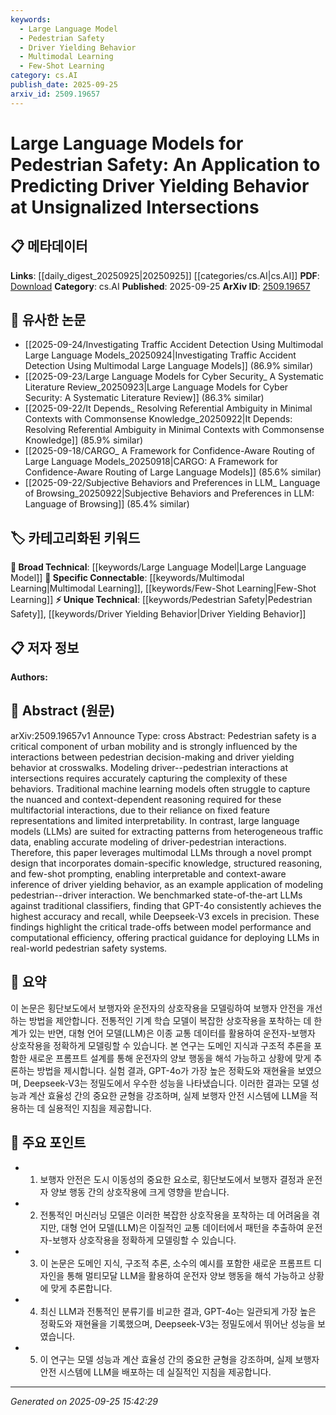 ```yaml
---
keywords:
  - Large Language Model
  - Pedestrian Safety
  - Driver Yielding Behavior
  - Multimodal Learning
  - Few-Shot Learning
category: cs.AI
publish_date: 2025-09-25
arxiv_id: 2509.19657
---
```


<!-- KEYWORD_LINKING_METADATA:
{
  "processed_timestamp": "2025-09-25T15:42:29.316294",
  "vocabulary_version": "1.0",
  "selected_keywords": [
    "Large Language Model",
    "Pedestrian Safety",
    "Driver Yielding Behavior",
    "Multimodal Learning",
    "Few-Shot Learning"
  ],
  "rejected_keywords": [],
  "similarity_scores": {
    "Large Language Model": 0.85,
    "Pedestrian Safety": 0.78,
    "Driver Yielding Behavior": 0.77,
    "Multimodal Learning": 0.8,
    "Few-Shot Learning": 0.82
  },
  "extraction_method": "AI_prompt_based",
  "budget_applied": true,
  "candidates_json": {
    "candidates": [
      {
        "surface": "Large Language Models",
        "canonical": "Large Language Model",
        "aliases": [
          "LLMs"
        ],
        "category": "broad_technical",
        "rationale": "Large Language Models are central to the paper's methodology and connect well with existing research in NLP and AI.",
        "novelty_score": 0.45,
        "connectivity_score": 0.9,
        "specificity_score": 0.7,
        "link_intent_score": 0.85
      },
      {
        "surface": "Pedestrian Safety",
        "canonical": "Pedestrian Safety",
        "aliases": [],
        "category": "unique_technical",
        "rationale": "Pedestrian Safety is a unique application area that connects the technical work to real-world impacts.",
        "novelty_score": 0.7,
        "connectivity_score": 0.65,
        "specificity_score": 0.8,
        "link_intent_score": 0.78
      },
      {
        "surface": "Driver Yielding Behavior",
        "canonical": "Driver Yielding Behavior",
        "aliases": [],
        "category": "unique_technical",
        "rationale": "Understanding Driver Yielding Behavior is crucial for modeling interactions at intersections, linking technical and practical aspects.",
        "novelty_score": 0.65,
        "connectivity_score": 0.6,
        "specificity_score": 0.85,
        "link_intent_score": 0.77
      },
      {
        "surface": "Multimodal LLMs",
        "canonical": "Multimodal Learning",
        "aliases": [
          "Multimodal Large Language Models"
        ],
        "category": "specific_connectable",
        "rationale": "Multimodal LLMs enhance the model's ability to process diverse data types, linking to advanced AI techniques.",
        "novelty_score": 0.55,
        "connectivity_score": 0.82,
        "specificity_score": 0.75,
        "link_intent_score": 0.8
      },
      {
        "surface": "Few-Shot Prompting",
        "canonical": "Few-Shot Learning",
        "aliases": [
          "Few-Shot Prompt Design"
        ],
        "category": "specific_connectable",
        "rationale": "Few-Shot Prompting is a key technique for improving model performance with minimal data, relevant to current AI trends.",
        "novelty_score": 0.58,
        "connectivity_score": 0.85,
        "specificity_score": 0.78,
        "link_intent_score": 0.82
      }
    ],
    "ban_list_suggestions": [
      "method",
      "performance",
      "experiment"
    ]
  },
  "decisions": [
    {
      "candidate_surface": "Large Language Models",
      "resolved_canonical": "Large Language Model",
      "decision": "linked",
      "scores": {
        "novelty": 0.45,
        "connectivity": 0.9,
        "specificity": 0.7,
        "link_intent": 0.85
      }
    },
    {
      "candidate_surface": "Pedestrian Safety",
      "resolved_canonical": "Pedestrian Safety",
      "decision": "linked",
      "scores": {
        "novelty": 0.7,
        "connectivity": 0.65,
        "specificity": 0.8,
        "link_intent": 0.78
      }
    },
    {
      "candidate_surface": "Driver Yielding Behavior",
      "resolved_canonical": "Driver Yielding Behavior",
      "decision": "linked",
      "scores": {
        "novelty": 0.65,
        "connectivity": 0.6,
        "specificity": 0.85,
        "link_intent": 0.77
      }
    },
    {
      "candidate_surface": "Multimodal LLMs",
      "resolved_canonical": "Multimodal Learning",
      "decision": "linked",
      "scores": {
        "novelty": 0.55,
        "connectivity": 0.82,
        "specificity": 0.75,
        "link_intent": 0.8
      }
    },
    {
      "candidate_surface": "Few-Shot Prompting",
      "resolved_canonical": "Few-Shot Learning",
      "decision": "linked",
      "scores": {
        "novelty": 0.58,
        "connectivity": 0.85,
        "specificity": 0.78,
        "link_intent": 0.82
      }
    }
  ]
}
-->

# Large Language Models for Pedestrian Safety: An Application to Predicting Driver Yielding Behavior at Unsignalized Intersections

## 📋 메타데이터

**Links**: [[daily_digest_20250925|20250925]] [[categories/cs.AI|cs.AI]]
**PDF**: [Download](https://arxiv.org/pdf/2509.19657.pdf)
**Category**: cs.AI
**Published**: 2025-09-25
**ArXiv ID**: [2509.19657](https://arxiv.org/abs/2509.19657)

## 🔗 유사한 논문
- [[2025-09-24/Investigating Traffic Accident Detection Using Multimodal Large Language Models_20250924|Investigating Traffic Accident Detection Using Multimodal Large Language Models]] (86.9% similar)
- [[2025-09-23/Large Language Models for Cyber Security_ A Systematic Literature Review_20250923|Large Language Models for Cyber Security: A Systematic Literature Review]] (86.3% similar)
- [[2025-09-22/It Depends_ Resolving Referential Ambiguity in Minimal Contexts with Commonsense Knowledge_20250922|It Depends: Resolving Referential Ambiguity in Minimal Contexts with Commonsense Knowledge]] (85.9% similar)
- [[2025-09-18/CARGO_ A Framework for Confidence-Aware Routing of Large Language Models_20250918|CARGO: A Framework for Confidence-Aware Routing of Large Language Models]] (85.6% similar)
- [[2025-09-22/Subjective Behaviors and Preferences in LLM_ Language of Browsing_20250922|Subjective Behaviors and Preferences in LLM: Language of Browsing]] (85.4% similar)

## 🏷️ 카테고리화된 키워드
**🧠 Broad Technical**: [[keywords/Large Language Model|Large Language Model]]
**🔗 Specific Connectable**: [[keywords/Multimodal Learning|Multimodal Learning]], [[keywords/Few-Shot Learning|Few-Shot Learning]]
**⚡ Unique Technical**: [[keywords/Pedestrian Safety|Pedestrian Safety]], [[keywords/Driver Yielding Behavior|Driver Yielding Behavior]]

## 📋 저자 정보

**Authors:** 

## 📄 Abstract (원문)

arXiv:2509.19657v1 Announce Type: cross 
Abstract: Pedestrian safety is a critical component of urban mobility and is strongly influenced by the interactions between pedestrian decision-making and driver yielding behavior at crosswalks. Modeling driver--pedestrian interactions at intersections requires accurately capturing the complexity of these behaviors. Traditional machine learning models often struggle to capture the nuanced and context-dependent reasoning required for these multifactorial interactions, due to their reliance on fixed feature representations and limited interpretability. In contrast, large language models (LLMs) are suited for extracting patterns from heterogeneous traffic data, enabling accurate modeling of driver-pedestrian interactions. Therefore, this paper leverages multimodal LLMs through a novel prompt design that incorporates domain-specific knowledge, structured reasoning, and few-shot prompting, enabling interpretable and context-aware inference of driver yielding behavior, as an example application of modeling pedestrian--driver interaction. We benchmarked state-of-the-art LLMs against traditional classifiers, finding that GPT-4o consistently achieves the highest accuracy and recall, while Deepseek-V3 excels in precision. These findings highlight the critical trade-offs between model performance and computational efficiency, offering practical guidance for deploying LLMs in real-world pedestrian safety systems.

## 📝 요약

이 논문은 횡단보도에서 보행자와 운전자의 상호작용을 모델링하여 보행자 안전을 개선하는 방법을 제안합니다. 전통적인 기계 학습 모델이 복잡한 상호작용을 포착하는 데 한계가 있는 반면, 대형 언어 모델(LLM)은 이종 교통 데이터를 활용하여 운전자-보행자 상호작용을 정확하게 모델링할 수 있습니다. 본 연구는 도메인 지식과 구조적 추론을 포함한 새로운 프롬프트 설계를 통해 운전자의 양보 행동을 해석 가능하고 상황에 맞게 추론하는 방법을 제시합니다. 실험 결과, GPT-4o가 가장 높은 정확도와 재현율을 보였으며, Deepseek-V3는 정밀도에서 우수한 성능을 나타냈습니다. 이러한 결과는 모델 성능과 계산 효율성 간의 중요한 균형을 강조하며, 실제 보행자 안전 시스템에 LLM을 적용하는 데 실용적인 지침을 제공합니다.

## 🎯 주요 포인트

- 1. 보행자 안전은 도시 이동성의 중요한 요소로, 횡단보도에서 보행자 결정과 운전자 양보 행동 간의 상호작용에 크게 영향을 받습니다.
- 2. 전통적인 머신러닝 모델은 이러한 복잡한 상호작용을 포착하는 데 어려움을 겪지만, 대형 언어 모델(LLM)은 이질적인 교통 데이터에서 패턴을 추출하여 운전자-보행자 상호작용을 정확하게 모델링할 수 있습니다.
- 3. 이 논문은 도메인 지식, 구조적 추론, 소수의 예시를 포함한 새로운 프롬프트 디자인을 통해 멀티모달 LLM을 활용하여 운전자 양보 행동을 해석 가능하고 상황에 맞게 추론합니다.
- 4. 최신 LLM과 전통적인 분류기를 비교한 결과, GPT-4o는 일관되게 가장 높은 정확도와 재현율을 기록했으며, Deepseek-V3는 정밀도에서 뛰어난 성능을 보였습니다.
- 5. 이 연구는 모델 성능과 계산 효율성 간의 중요한 균형을 강조하며, 실제 보행자 안전 시스템에 LLM을 배포하는 데 실질적인 지침을 제공합니다.


---

*Generated on 2025-09-25 15:42:29*